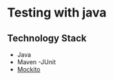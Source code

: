 # Testing with java

## Technology Stack
- Java
- Maven
  -JUnit
- [Mockito](https://www.npmjs.com/package/uuid)
